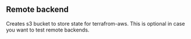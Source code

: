 ## Remote backend

Creates s3 bucket to store state for terrafrom-aws. This is optional in case you want to test remote backends.